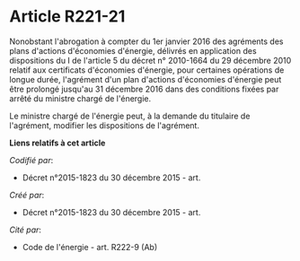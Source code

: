 # Article R221-21

Nonobstant l'abrogation à compter du 1er janvier 2016 des agréments des plans d'actions d'économies d'énergie, délivrés en
application des dispositions du I de l'article 5 du décret n° 2010-1664 du 29 décembre 2010 relatif aux certificats
d'économies d'énergie, pour certaines opérations de longue durée, l'agrément d'un plan d'actions d'économies d'énergie peut
être prolongé jusqu'au 31 décembre 2016 dans des conditions fixées par arrêté du ministre chargé de l'énergie.

Le ministre chargé de l'énergie peut, à la demande du titulaire de l'agrément, modifier les dispositions de l'agrément.

**Liens relatifs à cet article**

_Codifié par_:

  - Décret n°2015-1823 du 30 décembre 2015 - art.

_Créé par_:

  - Décret n°2015-1823 du 30 décembre 2015 - art.

_Cité par_:

  - Code de l'énergie - art. R222-9 (Ab)
